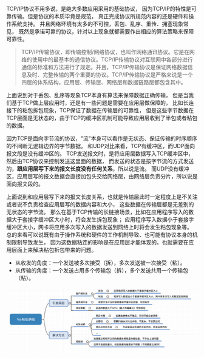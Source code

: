 <br>

TCP/IP协议不用多说，是绝大多数应用采用的基础协议，
因为TCP/IP的特性是可靠传输。但是协议的本质毕竟是规范，
真正完成协议所规范内容的还是硬件和操作系统支持。
并且网络环境有太多的不可控，丢包、乱序、重传、拥塞现象常见，
既然是承诺可靠的协议，针对以上现象就都需要作出相应的算法策略来保障可靠性。

> TCP/IP传输协议，即传输控制/网络协议，也叫作网络通讯协议。它是在网络的使用中的最基本的通信协议。TCP/IP传输协议对互联网中各部分进行通信的标准和方法进行了规定。并且，TCP/IP传输协议是保证网络数据信息及时、完整传输的两个重要的协议。TCP/IP传输协议是严格来说是一个四层的体系结构，应用层、传输层、网络层和数据链路层都包含其中。

上面说到对于丢包、乱序等现象TCP本身有算法来保障数据正确传输，
但是当我们基于TCP做上层应用时，还是有一些问题是需要在应用层做保障的，
比如长连接下的粘包拆包现象，TCP保证了数据在传输层的可靠性，
但是这些字节数据在TCP层面是无状态的，由于TCP的缓冲区机制可能导致应用层收到了半包或者粘包的数据。

因为TCP是面向字节流的协议，"流"本身可以看作是无状态、保证传输的时序顺序的不间断无逻辑边界的字节数据。
和UDP对比来看，TCP有缓冲区，而UDP面向报文段是没有缓冲区的。
TCP发送报文时，是将应用层数据写入TCP缓冲区中，然后由TCP协议来控制发送这里面的数据，
而发送的状态是按字节流的方式发送的，**跟应用层写下来的报文长度没有任何关系**，所以说是流。
而UDP没有缓冲区，应用层写的报文数据会直接加包头交给网络层，由网络层负责分片，所以说是面向报文段的。

上面说到和应用层写下来的报文长度关系，也就是传输层此时一定程度上是不关注或者说不负责检查应用层写的数据内容和大小，
这些数据在传输层都是无差别的无状态的字节流。
那么在基于TCP传输的长链接场景，比如在应用程序写入的数据大于套接字缓冲区大小时，将会发生拆包现象；
应用程序写入数据小于套接字缓冲区大小，网卡将应用多次写入的数据发送到网络上时将会发生粘包现象等。
总的来看可以说既有由于操作系统和硬件的工作机制导致、也可能有协议本身的机制限制导致发生，
因为这数据粘连的影响是在应用层才能体现的。也就需要在应用层面上来解决粘包拆包带来的问题。

- 从收发的角度：一个发送被多次接受（拆），多次发送被一次接受（粘）。
- 从传输的角度：一个发送占用多个传输包（拆），多个发送共用一个传输包（粘）。
                                            
<div align=center><img src="https://github.com/BBLLMYD/blog/blob/master/images/09/0901.png?raw=true" width="798"></div>

 
<br>




